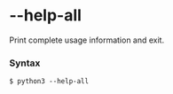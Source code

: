 # --help-all

Print complete usage information and exit.

### Syntax

```shell
$ python3 --help-all
```